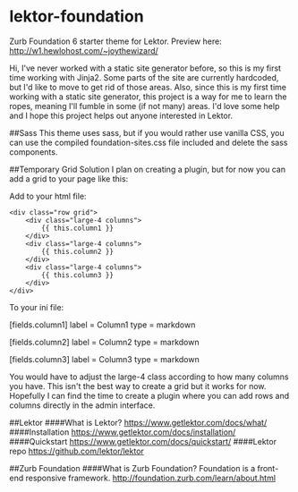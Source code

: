 # lektor-foundation
Zurb Foundation 6 starter theme for Lektor. Preview here: http://w1.hewlohost.com/~joythewizard/

Hi, I've never worked with a static site generator before, so this is my first time working with Jinja2. Some parts of the site are currently hardcoded, but I'd like to move to get rid of those areas. Also, since this is my first time working with a static site generator, this project is a way for me to learn the ropes, meaning I'll fumble in some (if not many) areas. I'd love some help and I hope this project helps out anyone interested in Lektor. 

##Sass
This theme uses sass, but if you would rather use vanilla CSS, you can use the compiled foundation-sites.css file included and delete the sass components. 

##Temporary Grid Solution
I plan on creating a plugin, but for now you can add a grid to your page like this: 

Add to your html file: 

    <div class="row grid">
        <div class="large-4 columns">
            {{ this.column1 }}
        </div>
        <div class="large-4 columns">
            {{ this.column2 }}
        </div>
        <div class="large-4 columns">
            {{ this.column3 }}
        </div>
    </div>
    
To your ini file:

  [fields.column1]
  label = Column1
  type = markdown
  
  [fields.column2]
  label = Column2
  type = markdown
  
  [fields.column3]
  label = Column3
  type = markdown

You would have to adjust the large-4 class according to how many columns you have. This isn't the best way to create a grid but it works for now. Hopefully I can find the time to create a plugin where you can add rows and columns directly in the admin interface.

##Lektor
####What is Lektor? 
https://www.getlektor.com/docs/what/
####Installation
https://www.getlektor.com/docs/installation/
####Quickstart
https://www.getlektor.com/docs/quickstart/
####Lektor repo
https://github.com/lektor/lektor

##Zurb Foundation
####What is Zurb Foundation? 
Foundation is a front-end responsive framework. 
http://foundation.zurb.com/learn/about.html

